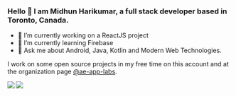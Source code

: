 ### Hello 👋 I am Midhun Harikumar, a full stack developer based in Toronto, Canada.

- 🔭 I’m currently working on a ReactJS project
- 🌱 I’m currently learning Firebase
- 💬 Ask me about Android, Java, Kotlin and Modern Web Technologies.

I work on some open source projects in my free time on this account and at the organization page [@ae-app-labs](https://github.com/ae-app-labs).

<a href="https://github.com/midhunhk">
  <img align="left" src="https://github-readme-stats.vercel.app/api/top-langs/?username=midhunhk&theme=dracula&hide=css&mode=compact" />
  <img  src="https://github-readme-stats.vercel.app/api?username=midhunhk&show_icons=true&theme=dracula" />
</a>

<!--
**midhunhk/midhunhk** is a ✨ _special_ ✨ repository because its `README.md` (this file) appears on your GitHub profile.

Here are some ideas to get you started:

- 🔭 I’m currently working on ...
- 🌱 I’m currently learning ...
- 👯 I’m looking to collaborate on ...
- 🤔 I’m looking for help with ...
- 💬 Ask me about ...
- 📫 How to reach me: ...
- 😄 Pronouns: ...
- ⚡ Fun fact: ...
-->
